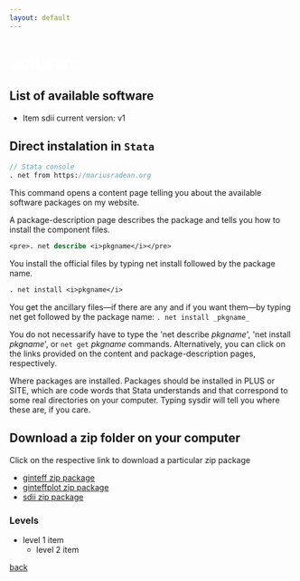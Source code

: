 ```yaml
---
layout: default
---
```


# <span style="color:white">Software</span>

## List of available software

* Item sdii current version: v1

## Direct instalation in ```Stata```

```stata
// Stata console
. net from https://mariusradean.org
```

This command opens a content page telling you about the available software packages on my website. 

A package-description page describes the package and tells you how to install the component files.

```stata
<pre>. net describe <i>pkgname</i></pre>
```

You install the official files by typing net install followed by the package name.
```stata
. net install <i>pkgname</i>
```

You get the ancillary files—if there are any and if you want them—by typing net get followed by the package name: ```. net install _pkgname_```

You do not necessarify have to type the 'net describe _pkgname_', 'net install _pkgname_', or ```net get``` _pkgname_ commands. Alternatively, you can click on the links provided on the content and package-description pages, respectively.

Where packages are installed. Packages should be installed in PLUS or SITE, which are code words that Stata understands and
that correspond to some real directories on your computer. Typing sysdir will tell you where these
are, if you care.


## Download a zip folder on your computer

Click on the respective link to download a particular zip package

* [ginteff zip package][1]
* [ginteffplot zip package][2]
* [sdii zip package][3]

[1]:https://mradean.github.io/minimal//ginteff_program.zip
[2]:https://mradean.github.io/minimal//ginteffplot_program.zip
[3]:https://mradean.github.io/minimal/sdii_program.zip

### Levels

- level 1 item
  - level 2 item

[back](./)
